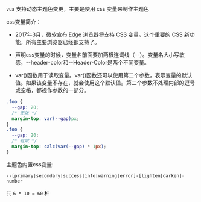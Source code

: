 `vua` 支持动态主题色变更，主要是使用 css 变量来制作主题色


css变量简介：

- 2017年3月，微软宣布 Edge 浏览器将支持 CSS 变量。这个重要的 CSS 新功能，所有主要浏览器已经都支持了。

- 声明css变量的时候，变量名前面要加两根连词线（--）。变量名大小写敏感，--header-color和--Header-Color是两个不同变量。

- var()函数用于读取变量。var()函数还可以使用第二个参数，表示变量的默认值。如果该变量不存在，就会使用这个默认值。第二个参数不处理内部的逗号或空格，都视作参数的一部分。

```css
.foo {
  --gap: 20;
  /* 无效 */
  margin-top: var(--gap)px;
}
.foo {
  --gap: 20;
  /* 有效 */
  margin-top: calc(var(--gap) * 1px);
}

```


主题色内置css变量:

`--[primary|secondary|success|info|warning|error]-[lighten|darken]-number`

共 `6 * 10 = 60` 种 
